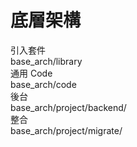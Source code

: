 # 底層架構

引入套件\
base_arch/library\
通用 Code\
base_arch/code\
後台 \
base_arch/project/backend/ \
整合 \
base_arch/project/migrate/ 
